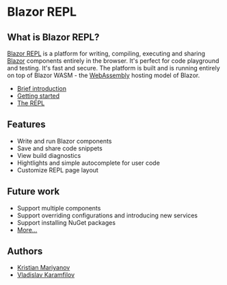 # Blazor REPL

## What is Blazor REPL?
[Blazor REPL](https://blazorrepl.com) is a platform for writing, compiling, executing and sharing [Blazor](https://blazor.net) components entirely in the browser. It's perfect for code playground and testing. It's fast and secure. The platform is built and is running entirely on top of Blazor WASM - the [WebAssembly](https://webassembly.org) hosting model of Blazor.
- [Brief introduction](https://blazorrepl.com)
- [Getting started](https://blazorrepl.com/getting-started)
- [The REPL](https://blazorrepl.com/repl)

## Features
- Write and run Blazor components
- Save and share code snippets
- View build diagnostics
- Hightlights and simple autocomplete for user code
- Customize REPL page layout

## Future work
- Support multiple components
- Support overriding configurations and introducing new services
- Support installing NuGet packages
- [More...](https://github.com/BlazorRepl/BlazorRepl/issues)

## Authors
- [Kristian Mariyanov](https://github.com/kristianmariyanov)
- [Vladislav Karamfilov](https://github.com/vladislav-karamfilov)
